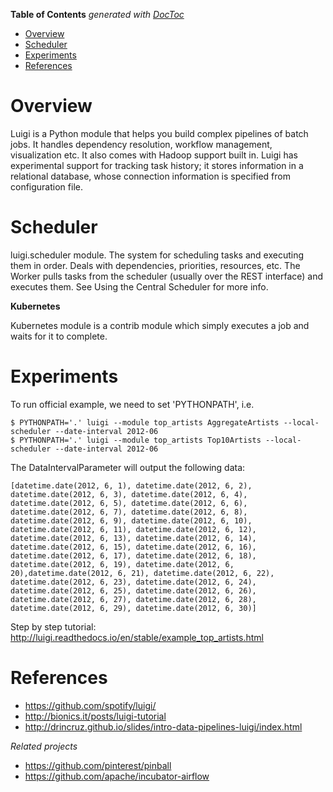 <!-- START doctoc generated TOC please keep comment here to allow auto update -->
<!-- DON'T EDIT THIS SECTION, INSTEAD RE-RUN doctoc TO UPDATE -->
**Table of Contents**  *generated with [DocToc](https://github.com/thlorenz/doctoc)*

- [Overview](#overview)
- [Scheduler](#scheduler)
- [Experiments](#experiments)
- [References](#references)

<!-- END doctoc generated TOC please keep comment here to allow auto update -->

# Overview

Luigi is a Python module that helps you build complex pipelines of batch jobs. It handles dependency
resolution, workflow management, visualization etc. It also comes with Hadoop support built in. Luigi
has experimental support for tracking task history; it stores information in a relational database,
whose connection information is specified from configuration file.

# Scheduler

luigi.scheduler module. The system for scheduling tasks and executing them in order. Deals with
dependencies, priorities, resources, etc. The Worker pulls tasks from the scheduler (usually over
the REST interface) and executes them. See Using the Central Scheduler for more info.

**Kubernetes**

Kubernetes module is a contrib module which simply executes a job and waits for it to complete.

# Experiments

To run official example, we need to set 'PYTHONPATH', i.e.

```
$ PYTHONPATH='.' luigi --module top_artists AggregateArtists --local-scheduler --date-interval 2012-06
$ PYTHONPATH='.' luigi --module top_artists Top10Artists --local-scheduler --date-interval 2012-06
```

The DataIntervalParameter will output the following data:

```
[datetime.date(2012, 6, 1), datetime.date(2012, 6, 2), datetime.date(2012, 6, 3), datetime.date(2012, 6, 4), datetime.date(2012, 6, 5), datetime.date(2012, 6, 6), datetime.date(2012, 6, 7), datetime.date(2012, 6, 8), datetime.date(2012, 6, 9), datetime.date(2012, 6, 10), datetime.date(2012, 6, 11), datetime.date(2012, 6, 12), datetime.date(2012, 6, 13), datetime.date(2012, 6, 14), datetime.date(2012, 6, 15), datetime.date(2012, 6, 16), datetime.date(2012, 6, 17), datetime.date(2012, 6, 18), datetime.date(2012, 6, 19), datetime.date(2012, 6, 20),datetime.date(2012, 6, 21), datetime.date(2012, 6, 22), datetime.date(2012, 6, 23), datetime.date(2012, 6, 24), datetime.date(2012, 6, 25), datetime.date(2012, 6, 26), datetime.date(2012, 6, 27), datetime.date(2012, 6, 28), datetime.date(2012, 6, 29), datetime.date(2012, 6, 30)]
```

Step by step tutorial: http://luigi.readthedocs.io/en/stable/example_top_artists.html

# References

- https://github.com/spotify/luigi/
- http://bionics.it/posts/luigi-tutorial
- http://drincruz.github.io/slides/intro-data-pipelines-luigi/index.html

*Related projects*

- https://github.com/pinterest/pinball
- https://github.com/apache/incubator-airflow
